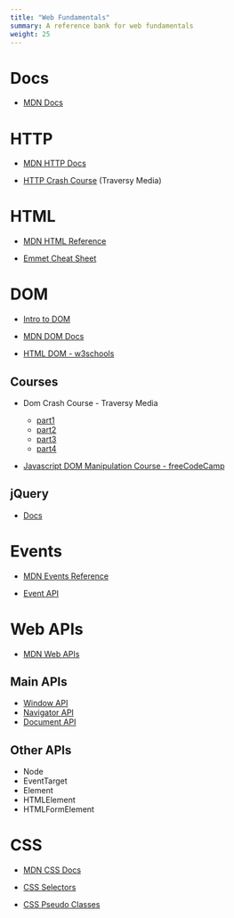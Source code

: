```yaml
---
title: "Web Fundamentals"
summary: A reference bank for web fundamentals
weight: 25
---
```


# Docs

- [MDN Docs](https://developer.mozilla.org/en-US/docs)

# HTTP

- [MDN HTTP Docs](https://developer.mozilla.org/en-US/docs/Web/HTTP)

- [HTTP Crash Course](https://www.youtube.com/watch?v=iYM2zFP3Zn0) (Traversy Media)

# HTML

- [MDN HTML Reference](https://developer.mozilla.org/en-US/docs/Web/HTML#reference)

- [Emmet Cheat Sheet](https://docs.emmet.io/cheat-sheet/)

# DOM

- [Intro to DOM](https://developer.mozilla.org/en-US/docs/Web/API/Document_Object_Model/Introduction)

- [MDN DOM Docs](https://developer.mozilla.org/en-US/docs/Web/API/Document_Object_Model)

- [HTML DOM - w3schools](https://www.w3schools.com/js/js_htmldom.asp)

## Courses

- Dom Crash Course - Traversy Media
  - [part1](https://www.youtube.com/watch?v=0ik6X4DJKCc)
  - [part2](https://www.youtube.com/watch?v=mPd2aJXCZ2g)
  - [part3](https://www.youtube.com/watch?v=wK2cBMcDTss)
  - [part4](https://www.youtube.com/watch?v=i37KVt_IcXw)

- [Javascript DOM Manipulation Course - freeCodeCamp](https://www.youtube.com/watch?v=5fb2aPlgoys)

## jQuery

- [Docs](https://api.jquery.com/)

# Events

- [MDN Events Reference](https://developer.mozilla.org/en-US/docs/Web/Events)

- [Event API](https://developer.mozilla.org/en-US/docs/Web/API/Event)

# Web APIs

- [MDN Web APIs](https://developer.mozilla.org/en-US/docs/Web/API)

## Main APIs

- [Window API](https://developer.mozilla.org/en-US/docs/Web/API/Window)
- [Navigator API](https://developer.mozilla.org/en-US/docs/Web/API/Navigator)
- [Document API](https://developer.mozilla.org/en-US/docs/Web/API/Document)

## Other APIs

- Node
- EventTarget
- Element
- HTMLElement
- HTMLFormElement

# CSS

- [MDN CSS Docs](https://developer.mozilla.org/en-US/docs/Web/CSS)

- [CSS Selectors](https://www.w3schools.com/cssref/css_selectors.asp)

- [CSS Pseudo Classes](https://developer.mozilla.org/en-US/docs/Web/CSS/Pseudo-classes)
